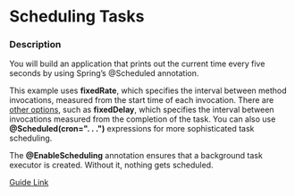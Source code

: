# Scheduling Tasks

### Description

You will build an application that prints out the current time every five seconds by using Spring’s @Scheduled annotation.

This example uses **fixedRate**, which specifies the interval between method invocations, measured from the start time of each invocation. There are [other options](https://docs.spring.io/spring/docs/current/spring-framework-reference/html/scheduling.html#scheduling-annotation-support-scheduled), such as **fixedDelay**, which specifies the interval between invocations measured from the completion of the task. You can also use **@Scheduled(cron=". . .")** expressions for more sophisticated task scheduling.

The **@EnableScheduling** annotation ensures that a background task executor is created. Without it, nothing gets scheduled.

[Guide Link](https://spring.io/guides/gs/scheduling-tasks/)

